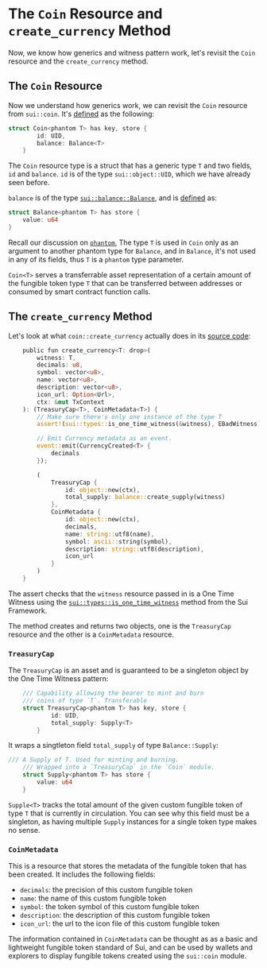 # The `Coin` Resource and `create_currency` Method

Now, we know how generics and witness pattern work, let's revisit the `Coin` resource and the `create_currency` method.

## The `Coin` Resource

Now we understand how generics work, we can revisit the `Coin` resource from `sui::coin`.  It's [defined](https://github.com/MystenLabs/sui/blob/main/crates/sui-framework/packages/sui-framework/sources/coin.move#L29) as the following:

```rust
struct Coin<phantom T> has key, store {
        id: UID,
        balance: Balance<T>
    }
```

The `Coin` resource type is a struct that has a generic type `T` and two fields, `id` and `balance`. `id` is of the type `sui::object::UID`, which we have already seen before. 

`balance` is of the type [`sui::balance::Balance`](https://github.com/MystenLabs/sui/blob/main/crates/sui-framework/docs/balance.md#0x2_balance_Balance), and is [defined](https://github.com/MystenLabs/sui/blob/main/crates/sui-framework/packages/sui-framework/sources/balance.move#L25) as:

```rust 
struct Balance<phantom T> has store {
    value: u64
}
```

Recall our discussion on [`phantom`](./3_witness_design_pattern.md#the-phantom-keyword), The type `T` is used in `Coin` only as an argument to another phantom type for `Balance`, and in `Balance`, it's not used in any of its fields, thus `T` is a `phantom` type parameter. 

`Coin<T>` serves a transferrable asset representation of a certain amount of the fungible token type `T` that can be transferred between addresses or consumed by smart contract function calls. 

## The `create_currency` Method

Let's look at what `coin::create_currency` actually does in its [source code](https://github.com/MystenLabs/sui/blob/main/crates/sui-framework/packages/sui-framework/sources/coin.move#L251):

```rust
    public fun create_currency<T: drop>(
        witness: T,
        decimals: u8,
        symbol: vector<u8>,
        name: vector<u8>,
        description: vector<u8>,
        icon_url: Option<Url>,
        ctx: &mut TxContext
    ): (TreasuryCap<T>, CoinMetadata<T>) {
        // Make sure there's only one instance of the type T
        assert!(sui::types::is_one_time_witness(&witness), EBadWitness);

        // Emit Currency metadata as an event.
        event::emit(CurrencyCreated<T> {
            decimals
        });

        (
            TreasuryCap {
                id: object::new(ctx),
                total_supply: balance::create_supply(witness)
            },
            CoinMetadata {
                id: object::new(ctx),
                decimals,
                name: string::utf8(name),
                symbol: ascii::string(symbol),
                description: string::utf8(description),
                icon_url
            }
        )
    }
```

The assert checks that the `witness` resource passed in is a One Time Witness using the [`sui::types::is_one_time_witness`](https://github.com/MystenLabs/sui/blob/main/crates/sui-framework/packages/sui-framework/sources/types.move) method from the Sui Framework. 

The method creates and returns two objects, one is the `TreasuryCap` resource and the other is a `CoinMetadata` resource. 

### `TreasuryCap`

The `TreasuryCap` is an asset and is guaranteed to be a singleton object by the One Time Witness pattern:

```rust
    /// Capability allowing the bearer to mint and burn
    /// coins of type `T`. Transferable
    struct TreasuryCap<phantom T> has key, store {
            id: UID,
            total_supply: Supply<T>
        }
```

It wraps a singtleton field `total_supply` of type `Balance::Supply`:

```rust
/// A Supply of T. Used for minting and burning.
    /// Wrapped into a `TreasuryCap` in the `Coin` module.
    struct Supply<phantom T> has store {
        value: u64
    }
```

`Supple<T>` tracks the total amount of the given custom fungible token of type `T` that is currently in circulation. You can see why this field must be a singleton, as having multiple `Supply` instances for a single token type makes no sense. 

### `CoinMetadata`

This is a resource that stores the metadata of the fungible token that has been created. It includes the following fields:

- `decimals`: the precision of this custom fungible token
- `name`: the name of this custom fungible token
- `symbol`: the token symbol of this custom fungible token
- `description`: the description of this custom fungible token
- `icon_url`: the url to the icon file of this custom fungible token

The information contained in `CoinMetadata` can be thought as as a basic and lightweight fungible token standard of Sui, and can be used by wallets and explorers to display fungible tokens created using the `sui::coin` module. 